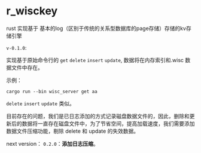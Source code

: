 # r_wisckey
rust 实现基于 基本的log（区别于传统的关系型数据库的page存储）存储的kv存储引擎

`v-0.1.0`:

实现基于原始命令行的 `get`  `delete`  `insert` `update`, 数据将在内存索引和.wisc 数据文件中存在。

示例：

```
cargo run --bin wisc_server get aa
```

 `delete`  `insert` `update` 类似。

目前存在的问题，我们是已日志添加的方式记录磁盘数据文件的，因此，删除和更新后的数据将一直存在磁盘文件中，为了节省空间，提高加载速度，我们需要添加数据文件压缩功能，剔除 delete 和 update 的失效数据。

next version： `0.2.0`：**添加日志压缩**。